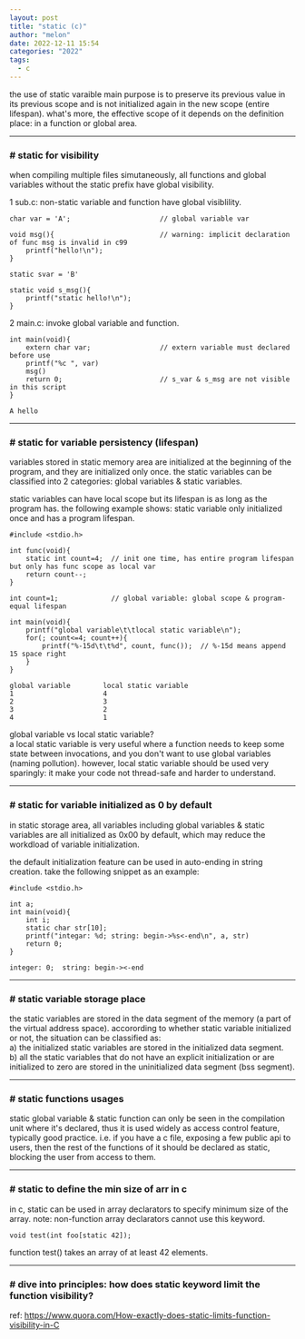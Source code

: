 ```yaml
---
layout: post
title: "static (c)"
author: "melon"
date: 2022-12-11 15:54
categories: "2022"
tags:
  - c
---
```


the use of static varaible main purpose is to preserve its previous value in its previous scope and
is not initialized again in the new scope (entire lifespan). what's more, the effective scope of it depends
on the definition place: in a function or global area.

<hr>

### # static for visibility
when compiling multiple files simutaneously, all functions and global variables without the static prefix
have global visibility.

1 sub.c: non-static variable and function have global visiblility.

```text
char var = 'A';                      // global variable var

void msg(){                          // warning: implicit declaration of func msg is invalid in c99
    printf("hello!\n");
}

static svar = 'B'

static void s_msg(){
    printf("static hello!\n");
}
```

2 main.c: invoke global variable and function.

```text
int main(void){
    extern char var;                 // extern variable must declared before use 
    printf("%c ", var)
    msg()
    return 0;                        // s_var & s_msg are not visible in this script
}
```

```text
A hello
```

<hr>

### # static for variable persistency (lifespan)
variables stored in static memory area are initialized at the beginning of the program, and they are
initialized only once.
the static variables can be classified into 2 categories: global variables & static variables.

static variables can have local scope but its lifespan is as long as the program has.
the following example shows: static variable only initialized once and has a program lifespan.

```text
#include <stdio.h>

int func(void){
    static int count=4;  // init one time, has entire program lifespan but only has func scope as local var
    return count--;
}

int count=1;             // global variable: global scope & program-equal lifespan

int main(void){
    printf("global variable\t\tlocal static variable\n");
    for(; count<=4; count++){
        printf("%-15d\t\t%d", count, func());  // %-15d means append 15 space right
    }
}
```
```text
global variable        local static variable
1                      4
2                      3
3                      2
4                      1
```

global variable vs local static variable?  
a local static variable is very useful where a function needs to keep some state between invocations,
and you don't want to use global variables (naming pollution).
however, local static variable should be used very sparingly: it make your code not thread-safe and
harder to understand.

<hr>

### # static for variable initialized as 0 by default
in static storage area, all variables including global variables & static variables are all initialized
as 0x00 by default, which may reduce the workdload of variable initialization.

the default initialization feature can be used in auto-ending in string creation.
take the following snippet as an example:

```text
#include <stdio.h>

int a;
int main(void){
    int i;
    static char str[10];
    printf("integar: %d; string: begin->%s<-end\n", a, str)
    return 0;
}
```
```text
integer: 0;  string: begin-><-end
```

<hr>

### # static variable storage place
the static variables are stored in the data segment of the memory (a part of the virtual address space).
accorording to whether static variable initialized or not, the situation can be classified as:  
a) the initialized static variables are stored in the initialized data segment.  
b) all the static variables that do not have an explicit initialization or are initialized to zero are stored
in the uninitialized data segment (bss segment).

<hr>

### # static functions usages
static global variable & static function can only be seen in the compilation unit where it's declared,
thus it is used widely as access control feature, typically good practice.
i.e. if you have a c file, exposing a few public api to users, then the rest of the functions of it should
be declared as static, blocking the user from access to them.

<hr>

### # static to define the min size of arr in c
in c, static can be used in array declarators to specify minimum size of the array.
note: non-function array declarators cannot use this keyword.

```text
void test(int foo[static 42]);
```

function test() takes an array of at least 42 elements.

<hr>

### # dive into principles: how does static keyword limit the function visibility?
ref: https://www.quora.com/How-exactly-does-static-limits-function-visibility-in-C
